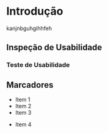 # Introdução
kanjnbguhgihhfeh

## Inspeção de Usabilidade

### Teste de Usabilidade

## Marcadores
- Item 1
- Item 2
- Item 3
+ Item 4

